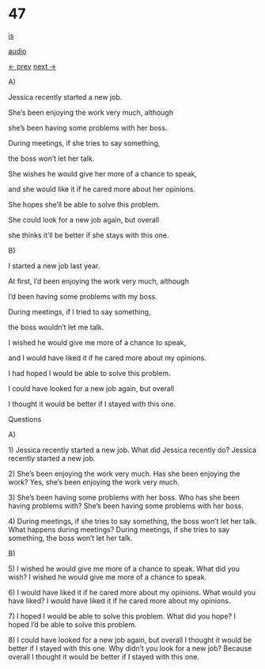 # 47

[is](../is/story_47.md)

[audio](../audio/story_47.mp3)

[← prev](../en/story_46.md)
[next →](../en/story_48.md)

A\)

Jessica recently started a new job.

She’s been enjoying the work very much, although

she’s been having some problems with her boss.

During meetings, if she tries to say something,

the boss won’t let her talk.

She wishes he would give her more of a chance to speak,

and she would like it if he cared more about her opinions.

She hopes she’ll be able to solve this problem.

She could look for a new job again, but overall

she thinks it’ll be better if she stays with this one.

B\)

I started a new job last year.

At first, I’d been enjoying the work very much, although

I’d been having some problems with my boss.

During meetings, if I tried to say something,

the boss wouldn’t let me talk.

I wished he would give me more of a chance to speak,

and I would have liked it if he cared more about my opinions.

I had hoped I would be able to solve this problem.

I could have looked for a new job again, but overall

I thought it would be better if I stayed with this one.

Questions

A\)

1\) Jessica recently started a new job. What did Jessica recently do?
Jessica recently started a new job.

2\) She’s been enjoying the work very much. Has she been enjoying the
work? Yes, she’s been enjoying the work very much.

3\) She’s been having some problems with her boss. Who has she been
having problems with? She’s been having some problems with her boss.

4\) During meetings, if she tries to say something, the boss won’t let
her talk. What happens during meetings? During meetings, if she tries to
say something, the boss won’t let her talk.

B\)

5\) I wished he would give me more of a chance to speak. What did you
wish? I wished he would give me more of a chance to speak.

6\) I would have liked it if he cared more about my opinions. What would
you have liked? I would have liked it if he cared more about my
opinions.

7\) I hoped I would be able to solve this problem. What did you hope? I
hoped I’d be able to solve this problem.

8\) I could have looked for a new job again, but overall I thought it
would be better if I stayed with this one. Why didn’t you look for a new
job? Because overall I thought it would be better if I stayed with this
one.
